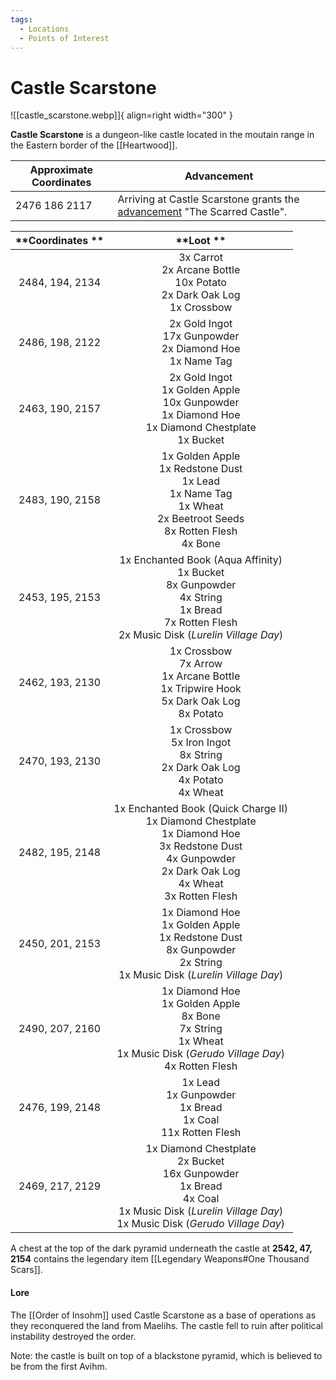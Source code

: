 ```yaml
---
tags:
  - Locations
  - Points of Interest
---
```


# Castle Scarstone

![[castle_scarstone.webp]]{ align=right width="300" }

**Castle Scarstone** is a dungeon-like castle located in the moutain range in the Eastern border of the [[Heartwood]].

| Approximate Coordinates | Advancement |
| --- | --- |
| 2476 186 2117 | Arriving at Castle Scarstone grants the [advancement](/Advancements) "The Scarred Castle". |

| **Coordinates ** |                                                                                   **Loot **                                                                                   |
|:----------------:|:-----------------------------------------------------------------------------------------------------------------------------------------------------------------------------:|
| 2484, 194, 2134  | 3x Carrot <br>2x Arcane Bottle <br>10x Potato <br>2x Dark Oak Log <br>1x Crossbow                                                                                             |
| 2486, 198, 2122  | 2x Gold Ingot<br>17x Gunpowder<br>2x Diamond Hoe<br>1x Name Tag                                                                                                               |
| 2463, 190, 2157  | 2x Gold Ingot <br>1x Golden Apple <br>10x Gunpowder <br>1x Diamond Hoe <br>1x Diamond Chestplate <br>1x Bucket                                                                |
| 2483, 190, 2158  | 1x Golden Apple <br>1x Redstone Dust <br>1x Lead <br>1x Name Tag <br>1x Wheat <br>2x Beetroot Seeds <br>8x Rotten Flesh <br>4x Bone                                           |
| 2453, 195, 2153  | 1x Enchanted Book (Aqua Affinity) <br>1x Bucket <br>8x Gunpowder <br>4x String <br>1x Bread <br>7x Rotten Flesh <br>2x Music Disk (*Lurelin Village Day*)                       |
| 2462, 193, 2130  | 1x Crossbow <br>7x Arrow <br>1x Arcane Bottle <br>1x Tripwire Hook <br>5x Dark Oak Log <br>8x Potato                                                                          |
| 2470, 193, 2130  | 1x Crossbow <br>5x Iron Ingot <br>8x String <br>2x Dark Oak Log <br>4x Potato <br>4x Wheat                                                                                    |
| 2482, 195, 2148  | 1x Enchanted Book (Quick Charge II) <br>1x Diamond Chestplate <br>1x Diamond Hoe <br>3x Redstone Dust <br>4x Gunpowder <br>2x Dark Oak Log <br>4x Wheat <br>3x Rotten Flesh   |
| 2450, 201, 2153  | 1x Diamond Hoe <br>1x Golden Apple <br>1x Redstone Dust <br>8x Gunpowder <br>2x String <br>1x Music Disk (*Lurelin Village Day*)                                                |
| 2490, 207, 2160  | 1x Diamond Hoe <br>1x Golden Apple <br>8x Bone <br>7x String <br>1x Wheat <br>1x Music Disk (*Gerudo Village Day*) <br>4x Rotten Flesh                                          |
| 2476, 199, 2148  | 1x Lead <br>1x Gunpowder <br>1x Bread <br>1x Coal <br>11x Rotten Flesh                                                                                                        |
| 2469, 217, 2129  | 1x Diamond Chestplate <br>2x Bucket <br>16x Gunpowder <br>1x Bread <br>4x Coal <br>1x Music Disk (*Lurelin Village Day*) <br>1x Music Disk (*Gerudo Village Day*)                 |

A chest at the top of the dark pyramid underneath the castle at **2542, 47, 2154** contains the legendary item [[Legendary Weapons#One Thousand Scars]].



#### **Lore**

The [[Order of Insohm]] used Castle Scarstone as a base of operations as they reconquered the land from Maelihs. The castle fell to ruin after political instability destroyed the order.

Note: the castle is built on top of a blackstone pyramid, which is believed to be from the first Avihm.
